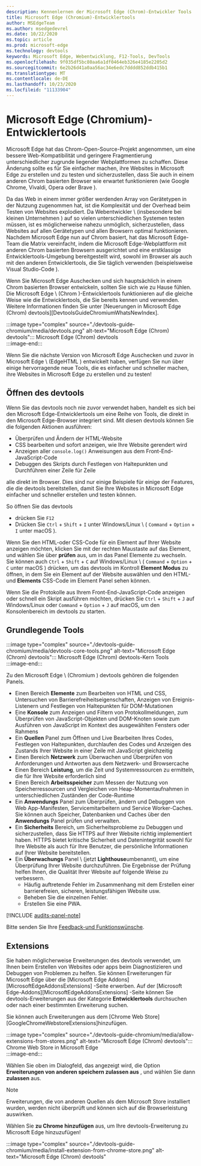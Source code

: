 ```yaml
---
description: Kennenlernen der Microsoft Edge (Chrom)-Entwickler Tools
title: Microsoft Edge (Chromium)-Entwicklertools
author: MSEdgeTeam
ms.author: msedgedevrel
ms.date: 10/22/2020
ms.topic: article
ms.prod: microsoft-edge
ms.technology: devtools
keywords: Microsoft Edge, Webentwicklung, F12-Tools, DevTools
ms.openlocfilehash: 9f035df5bc80aa6a1df0464eb326e4185e2205d2
ms.sourcegitcommit: 6e2b26d41a0aa56ac34e6edc7dddd852ddb415b1
ms.translationtype: MT
ms.contentlocale: de-DE
ms.lasthandoff: 10/23/2020
ms.locfileid: "11133904"
---
```

# Microsoft Edge (Chromium)-Entwicklertools  

Microsoft Edge hat das Chrom-Open-Source-Projekt angenommen, um eine bessere Web-Kompatibilität und geringere Fragmentierung unterschiedlicher zugrunde liegender Webplattformen zu schaffen.  Diese Änderung sollte es für Sie einfacher machen, ihre Websites in Microsoft Edge zu erstellen und zu testen und sicherzustellen, dass Sie auch in einem anderen Chrom basierten Browser wie erwartet funktionieren (wie Google Chrome, Vivaldi, Opera oder Brave \).  

Da das Web in einem immer größer werdenden Array von Gerätetypen in der Nutzung zugenommen hat, ist die Komplexität und der Overhead beim Testen von Websites explodiert. Da Webentwickler \ (insbesondere bei kleinen Unternehmen \) auf so vielen unterschiedlichen Systemen testen müssen, ist es möglicherweise nahezu unmöglich, sicherzustellen, dass Websites auf allen Gerätetypen und allen Browsern optimal funktionieren.  Nachdem Microsoft Edge nun auf Chrom basiert, hat das Microsoft Edge-Team die Matrix vereinfacht, indem die Microsoft Edge-Webplattform mit anderen Chrom basierten Browsern ausgerichtet und eine erstklassige Entwicklertools-Umgebung bereitgestellt wird, sowohl im Browser als auch mit den anderen Entwicklertools, die Sie täglich verwenden (beispielsweise Visual Studio-Code \).  

Wenn Sie Microsoft Edge Auschecken und sich hauptsächlich in einem Chrom basierten Browser entwickeln, sollten Sie sich wie zu Hause fühlen.  Die Microsoft Edge \ (Chrom \)-Entwicklertools funktionieren auf die gleiche Weise wie die Entwicklertools, die Sie bereits kennen und verwenden.  Weitere Informationen finden Sie unter [Neuerungen in Microsoft Edge (Chrom) devtools][DevtoolsGuideChromiumWhatsNewIndex].  

:::image type="complex" source="./devtools-guide-chromium/media/devtools.png" alt-text="Microsoft Edge (Chrom) devtools":::
   Microsoft Edge (Chrom) devtools  
:::image-end:::  

Wenn Sie die nächste Version von Microsoft Edge Auschecken und zuvor in Microsoft Edge \ (EdgeHTML \) entwickelt haben, verfügen Sie nun über einige hervorragende neue Tools, die es einfacher und schneller machen, ihre Websites in Microsoft Edge zu erstellen und zu testen!  

## Öffnen des devtools  

Wenn Sie das devtools noch nie zuvor verwendet haben, handelt es sich bei den Microsoft Edge-Entwicklertools um eine Reihe von Tools, die direkt in den Microsoft Edge-Browser integriert sind.  Mit diesen devtools können Sie die folgenden Aktionen ausführen:  

*   Überprüfen und Ändern der HTML-Website  
*   CSS bearbeiten und sofort anzeigen, wie Ihre Website gerendert wird  
*   Anzeigen aller `console.log()` Anweisungen aus dem Front-End-JavaScript-Code  
*   Debuggen des Skripts durch Festlegen von Haltepunkten und Durchführen einer Zeile für Zeile  

alle direkt im Browser.  Dies sind nur einige Beispiele für einige der Features, die die devtools bereitstellen, damit Sie Ihre Websites in Microsoft Edge einfacher und schneller erstellen und testen können.  

So öffnen Sie das devtools  

*   drücken Sie `F12` 
*   Drücken Sie `Ctrl` + `Shift` + `I` unter Windows/Linux \ ( `Command` + `Option` + `I` unter macOS \).  

Wenn Sie den HTML-oder CSS-Code für ein Element auf Ihrer Website anzeigen möchten, klicken Sie mit der rechten Maustaste auf das Element, und wählen Sie über **prüfen** aus, um in das Panel Elemente zu wechseln.  Sie können auch `Ctrl` + `Shift` + `C` auf Windows/Linux \ ( `Command` + `Option` + `C` unter macOS \) drücken, um das devtools im Kontroll **Element Modus** zu öffnen, in dem Sie ein Element auf der Website auswählen und den HTML-und **Elements** CSS-Code im Element Panel sehen können.  

Wenn Sie die Protokolle aus Ihrem Front-End-JavaScript-Code anzeigen oder schnell ein Skript ausführen möchten, drücken Sie `Ctrl` + `Shift` + `J` auf Windows/Linux oder `Command` + `Option` + `J` auf macOS, um den Konsolenbereich im devtools zu starten.  

## Grundlegende Tools  

:::image type="complex" source="./devtools-guide-chromium/media/devtools-core-tools.png" alt-text="Microsoft Edge (Chrom) devtools":::
   Microsoft Edge (Chrom) devtools-Kern Tools  
:::image-end::: 

Zu den Microsoft Edge \ (Chromium \) devtools gehören die folgenden Panels.  

*   Einen Bereich **Elemente** zum Bearbeiten von HTML und CSS, Untersuchen von Barrierefreiheitseigenschaften, Anzeigen von Ereignis-Listenern und Festlegen von Haltepunkten für DOM-Mutationen  
*   Eine **Konsole** zum Anzeigen und Filtern von Protokollmeldungen, zum Überprüfen von JavaScript-Objekten und DOM-Knoten sowie zum Ausführen von JavaScript im Kontext des ausgewählten Fensters oder Rahmens  
*   Ein **Quellen** Panel zum Öffnen und Live Bearbeiten Ihres Codes, Festlegen von Haltepunkten, durchlaufen des Codes und Anzeigen des Zustands Ihrer Website in einer Zeile mit JavaScript gleichzeitig  
*   Einen Bereich **Netzwerk** zum Überwachen und Überprüfen von Anforderungen und Antworten aus dem Netzwerk- und Browsercache   
*   Einen Bereich **Leistung**, um die Zeit und Systemressourcen zu ermitteln, die für Ihre Website erforderlich sind  
*   Einen Bereich **Arbeitsspeicher** zum Messen der Nutzung von Speicherressourcen und Vergleichen von Heap-Momentaufnahmen in unterschiedlichen Zuständen der Code-Runtime  
*   Ein **Anwendungs** Panel zum Überprüfen, ändern und Debuggen von Web App-Manifesten, Servicemitarbeitern und Service Worker-Caches.  Sie können auch Speicher, Datenbanken und Caches über den **Anwendungs** Panel prüfen und verwalten.  
*   Ein **Sicherheits** Bereich, um Sicherheitsprobleme zu Debuggen und sicherzustellen, dass Sie HTTPS auf Ihrer Website richtig implementiert haben.  HTTPS bietet kritische Sicherheit und Datenintegrität sowohl für Ihre Website als auch für Ihre Benutzer, die persönliche Informationen auf Ihrer Website bereitstellen.  
*   Ein **Überwachungs** Panel \ (jetzt **Lighthouse**umbenannt), um eine Überprüfung Ihrer Website durchzuführen.  Die Ergebnisse der Prüfung helfen Ihnen, die Qualität Ihrer Website auf folgende Weise zu verbessern.  
    *   Häufig auftretende Fehler im Zusammenhang mit dem Erstellen einer barrierefreien, sicheren, leistungsfähigen Website usw.  
    *   Beheben Sie die einzelnen Fehler.  
    *   Erstellen Sie eine PWA.  

[!INCLUDE [audits-panel-note](./devtools-guide-chromium/includes/audits-panel-note.md)]  

Bitte senden Sie Ihre [Feedback-und Funktionswünsche](#getting-in-touch-with-the-microsoft-edge-devtools-team).  

## Extensions  

Sie haben möglicherweise Erweiterungen des devtools verwendet, um Ihnen beim Erstellen von Websites oder apps beim Diagnostizieren und Debuggen von Problemen zu helfen.  Sie können Erweiterungen für Microsoft Edge über die [Microsoft Edge Addons][MicrosoftEdgeAddonsExtensions] -Seite erwerben.  Auf der [Microsoft Edge-Addons][MicrosoftEdgeAddonsExtensions] -Seite können Sie devtools-Erweiterungen aus der Kategorie **Entwicklertools** durchsuchen oder nach einer bestimmten Erweiterung suchen.  

Sie können auch Erweiterungen aus dem [Chrome Web Store][GoogleChromeWebstoreExtensions]hinzufügen.  

:::image type="complex" source="./devtools-guide-chromium/media/allow-extensions-from-stores.png" alt-text="Microsoft Edge (Chrom) devtools":::
   Chrome Web Store in Microsoft Edge  
:::image-end:::  

Wählen Sie oben im Dialogfeld, das angezeigt wird, die Option **Erweiterungen von anderen speichern zulassen aus** , und wählen Sie dann **zulassen** aus.  

> [!NOTE]
> Erweiterungen, die von anderen Quellen als dem Microsoft Store installiert wurden, werden nicht überprüft und können sich auf die Browserleistung auswirken.  

Wählen Sie **zu Chrome hinzufügen** aus, um Ihre devtools-Erweiterung zu Microsoft Edge hinzuzufügen!  

:::image type="complex" source="./devtools-guide-chromium/media/install-extension-from-chrome-store.png" alt-text="Microsoft Edge (Chrom) devtools"  
